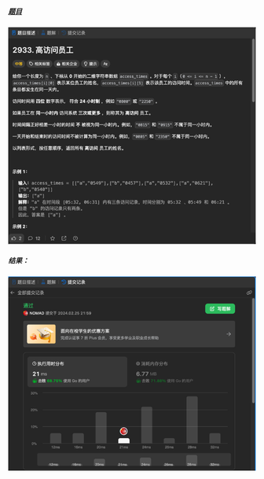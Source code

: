 ##### [题目](https://leetcode.cn/problems/high-access-employees/description/)
![pic](img.png)
##### 结果：
![pic](result.png)